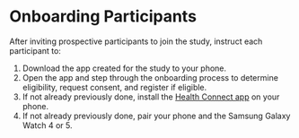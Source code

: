 
# Onboarding Participants



After inviting prospective participants to join the study, instruct each participant to:

1. Download the app created for the study to your phone.
2. Open the app and step through the onboarding process to determine eligibility, request consent, and register if eligible.
3. If not already previously done, install the [Health Connect app](https://play.google.com/store/apps/details?id=com.google.android.apps.healthdata) on your phone.
4. If not already previously done, pair your phone and the Samsung Galaxy Watch 4 or 5.
